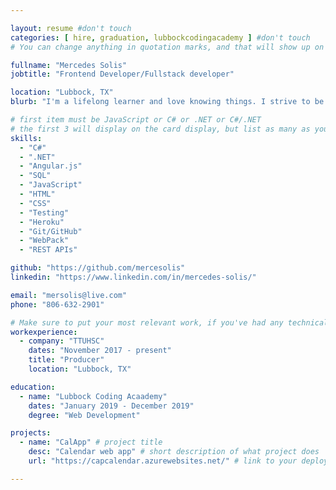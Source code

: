 ```yaml
---

layout: resume #don't touch
categories: [ hire, graduation, lubbockcodingacademy ] #don't touch
# You can change anything in quotation marks, and that will show up on your profile.

fullname: "Mercedes Solis"
jobtitle: "Frontend Developer/Fullstack developer"

location: "Lubbock, TX"
blurb: "I'm a lifelong learner and love knowing things. I strive to be a valuable member of the team." # Write what you'd like potential employers to know about you, and your story of how you became passionate for coding as a career.

# first item must be JavaScript or C# or .NET or C#/.NET
# the first 3 will display on the card display, but list as many as you want, they will be visible on your hire page
skills:
  - "C#"
  - ".NET"
  - "Angular.js"
  - "SQL"
  - "JavaScript"
  - "HTML"
  - "CSS"
  - "Testing"
  - "Heroku"
  - "Git/GitHub"
  - "WebPack"
  - "REST APIs"

github: "https://github.com/mercesolis"
linkedin: "https://www.linkedin.com/in/mercedes-solis/"

email: "mersolis@live.com"
phone: "806-632-2901"

# Make sure to put your most relevant work, if you've had any technical roles or relevant skills like management, etc. Don't worry about putting every job you've had!
workexperience:
  - company: "TTUHSC"
    dates: "November 2017 - present"
    title: "Producer"
    location: "Lubbock, TX"

education:
  - name: "Lubbock Coding Acaademy"
    dates: "January 2019 - December 2019"
    degree: "Web Development"

projects:
  - name: "CalApp" # project title
    desc: "Calendar web app" # short description of what project does
    url: "https://capcalendar.azurewebsites.net/" # link to your deployed project

---
```

